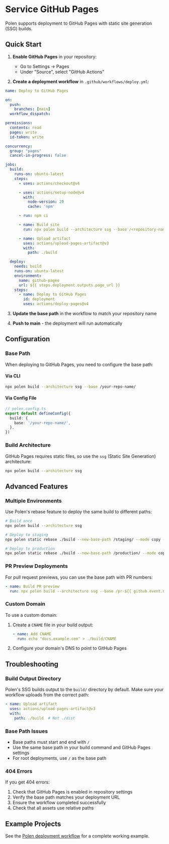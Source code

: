 # Service GitHub Pages

Polen supports deployment to GitHub Pages with static site generation (SSG) builds.

## Quick Start

1. **Enable GitHub Pages** in your repository:
   - Go to Settings → Pages
   - Under "Source", select "GitHub Actions"

2. **Create a deployment workflow** in `.github/workflows/deploy.yml`:

```yaml
name: Deploy to GitHub Pages

on:
  push:
    branches: [main]
  workflow_dispatch:

permissions:
  contents: read
  pages: write
  id-token: write

concurrency:
  group: "pages"
  cancel-in-progress: false

jobs:
  build:
    runs-on: ubuntu-latest
    steps:
      - uses: actions/checkout@v4

      - uses: actions/setup-node@v4
        with:
          node-version: 20
          cache: 'npm'

      - run: npm ci

      - name: Build site
        run: npx polen build --architecture ssg --base /<repository-name>/

      - name: Upload artifact
        uses: actions/upload-pages-artifact@v3
        with:
          path: ./build

  deploy:
    needs: build
    runs-on: ubuntu-latest
    environment:
      name: github-pages
      url: ${{ steps.deployment.outputs.page_url }}
    steps:
      - name: Deploy to GitHub Pages
        id: deployment
        uses: actions/deploy-pages@v4
```

3. **Update the base path** in the workflow to match your repository name

4. **Push to main** - the deployment will run automatically

## Configuration

### Base Path

When deploying to GitHub Pages, you need to configure the base path:

#### Via CLI

```bash
npx polen build --architecture ssg --base /your-repo-name/
```

#### Via Config File

```typescript
// polen.config.ts
export default defineConfig({
  build: {
    base: '/your-repo-name/',
  },
})
```

### Build Architecture

GitHub Pages requires static files, so use the `ssg` (Static Site Generation) architecture:

```bash
npx polen build --architecture ssg
```

## Advanced Features

### Multiple Environments

Use Polen's rebase feature to deploy the same build to different paths:

```bash
# Build once
npx polen build --architecture ssg

# Deploy to staging
npx polen static rebase ./build --new-base-path /staging/ --mode copy --target ./build-staging

# Deploy to production
npx polen static rebase ./build --new-base-path /production/ --mode copy --target ./build-prod
```

### PR Preview Deployments

For pull request previews, you can use the base path with PR numbers:

```yaml
- name: Build PR preview
  run: npx polen build --architecture ssg --base /pr-${{ github.event.number }}/
```

### Custom Domain

To use a custom domain:

1. Create a `CNAME` file in your build output:
   ```yaml
   - name: Add CNAME
     run: echo "docs.example.com" > ./build/CNAME
   ```

2. Configure your domain's DNS to point to GitHub Pages

## Troubleshooting

### Build Output Directory

Polen's SSG builds output to the `build/` directory by default. Make sure your workflow uploads from the correct path:

```yaml
- name: Upload artifact
  uses: actions/upload-pages-artifact@v3
  with:
    path: ./build  # Not ./dist
```

### Base Path Issues

- Base paths must start and end with `/`
- Use the same base path in your build command and GitHub Pages settings
- For root deployments, use `/` as the base path

### 404 Errors

If you get 404 errors:

1. Check that GitHub Pages is enabled in repository settings
2. Verify the base path matches your deployment URL
3. Ensure the workflow completed successfully
4. Check that all assets use relative paths

## Example Projects

See the [Polen deployment workflow](https://github.com/the-guild-org/polen/blob/main/.github/workflows/deploy.yml) for a complete working example.
